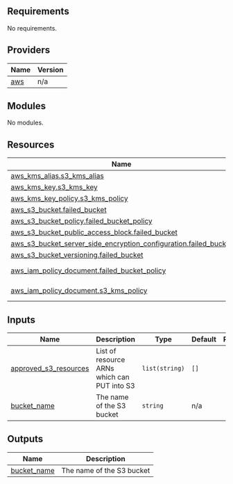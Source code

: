 <!-- BEGIN_TF_DOCS -->
## Requirements

No requirements.

## Providers

| Name | Version |
|------|---------|
| <a name="provider_aws"></a> [aws](#provider\_aws) | n/a |

## Modules

No modules.

## Resources

| Name | Type |
|------|------|
| [aws_kms_alias.s3_kms_alias](https://registry.terraform.io/providers/hashicorp/aws/latest/docs/resources/kms_alias) | resource |
| [aws_kms_key.s3_kms_key](https://registry.terraform.io/providers/hashicorp/aws/latest/docs/resources/kms_key) | resource |
| [aws_kms_key_policy.s3_kms_policy](https://registry.terraform.io/providers/hashicorp/aws/latest/docs/resources/kms_key_policy) | resource |
| [aws_s3_bucket.failed_bucket](https://registry.terraform.io/providers/hashicorp/aws/latest/docs/resources/s3_bucket) | resource |
| [aws_s3_bucket_policy.failed_bucket_policy](https://registry.terraform.io/providers/hashicorp/aws/latest/docs/resources/s3_bucket_policy) | resource |
| [aws_s3_bucket_public_access_block.failed_bucket](https://registry.terraform.io/providers/hashicorp/aws/latest/docs/resources/s3_bucket_public_access_block) | resource |
| [aws_s3_bucket_server_side_encryption_configuration.failed_bucket](https://registry.terraform.io/providers/hashicorp/aws/latest/docs/resources/s3_bucket_server_side_encryption_configuration) | resource |
| [aws_s3_bucket_versioning.failed_bucket](https://registry.terraform.io/providers/hashicorp/aws/latest/docs/resources/s3_bucket_versioning) | resource |
| [aws_iam_policy_document.failed_bucket_policy](https://registry.terraform.io/providers/hashicorp/aws/latest/docs/data-sources/iam_policy_document) | data source |
| [aws_iam_policy_document.s3_kms_policy](https://registry.terraform.io/providers/hashicorp/aws/latest/docs/data-sources/iam_policy_document) | data source |

## Inputs

| Name | Description | Type | Default | Required |
|------|-------------|------|---------|:--------:|
| <a name="input_approved_s3_resources"></a> [approved\_s3\_resources](#input\_approved\_s3\_resources) | List of resource ARNs which can PUT into S3 | `list(string)` | `[]` | no |
| <a name="input_bucket_name"></a> [bucket\_name](#input\_bucket\_name) | The name of the S3 bucket | `string` | n/a | yes |

## Outputs

| Name | Description |
|------|-------------|
| <a name="output_bucket_name"></a> [bucket\_name](#output\_bucket\_name) | The name of the S3 bucket |
<!-- END_TF_DOCS -->